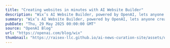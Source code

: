 ```yaml
---
title: "Creating websites in minutes with AI Website Builder"
description: "Wix’s AI Website Builder, powered by OpenAI, lets anyone create a full website in minutes—just by describing their idea in a conversation."
summary: "Wix’s AI Website Builder, powered by OpenAI, lets anyone create a full website in minutes—just by describing their idea in a conversation."
pubDate: "Thu, 29 May 2025 00:00:00 GMT"
source: "OpenAI Blog"
url: "https://openai.com/blog/wix"
thumbnail: "https://raisex-llc.github.io/ai-news-curation-site/assets/openai_logo.png"
---
```



